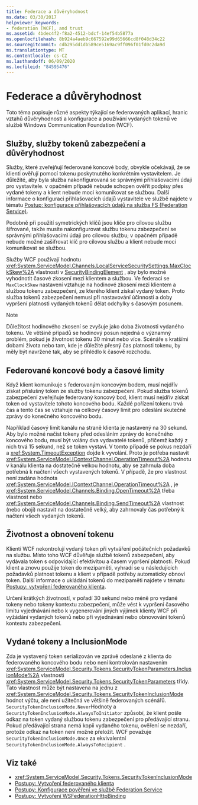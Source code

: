 ```yaml
---
title: Federace a důvěryhodnost
ms.date: 03/30/2017
helpviewer_keywords:
- federation [WCF], and trust
ms.assetid: 4bdec4f2-f8a2-4512-bdcf-14ef54b5877a
ms.openlocfilehash: 8b924a4aeb9c667592e99d65666cd8f048d34c22
ms.sourcegitcommit: cdb295dd1db589ce5169ac9ff096f01fd0c2da9d
ms.translationtype: MT
ms.contentlocale: cs-CZ
ms.lasthandoff: 06/09/2020
ms.locfileid: "84595476"
---
```

# <a name="federation-and-trust"></a>Federace a důvěryhodnost
Toto téma popisuje různé aspekty týkající se federovaných aplikací, hranic vztahů důvěryhodnosti a konfigurace a používání vydaných tokenů ve službě Windows Communication Foundation (WCF).  
  
## <a name="services-security-token-services-and-trust"></a>Služby, služby tokenů zabezpečení a důvěryhodnost  
 Služby, které zveřejňují federované koncové body, obvykle očekávají, že se klienti ověřují pomocí tokenu poskytnutého konkrétním vystavitelem. Je důležité, aby byla služba nakonfigurovaná se správnými přihlašovacími údaji pro vystavitele. v opačném případě nebude schopen ověřit podpisy přes vydané tokeny a klient nebude moci komunikovat se službou. Další informace o konfiguraci přihlašovacích údajů vystavitele ve službě najdete v tématu [Postup: konfigurace přihlašovacích údajů na služba FS (Federation Service)](how-to-configure-credentials-on-a-federation-service.md).  
  
 Podobně při použití symetrických klíčů jsou klíče pro cílovou službu šifrované, takže musíte nakonfigurovat službu tokenu zabezpečení se správnými přihlašovacími údaji pro cílovou službu; v opačném případě nebude možné zašifrovat klíč pro cílovou službu a klient nebude moci komunikovat se službou.  
  
 Služby WCF používají hodnotu <xref:System.ServiceModel.Channels.LocalServiceSecuritySettings.MaxClockSkew%2A> vlastnosti v [SecurityBindingElement](../diagnostics/wmi/securitybindingelement.md) , aby bylo možné vyhodnotit časové zkosení mezi klientem a službou. Ve federaci se `MaxClockSkew` nastavení vztahuje na hodinové zkosení mezi klientem a službou tokenu zabezpečení, ze kterého klient získal vydaný token. Proto služba tokenů zabezpečení nemusí při nastavování účinnosti a doby vypršení platnosti vydaných tokenů dělat odchylky s časovým posunem.  
  
> [!NOTE]
> Důležitost hodinového zkosení se zvyšuje jako doba životnosti vydaného tokenu. Ve většině případů se hodinový posun nejedná o významný problém, pokud je životnost tokenu 30 minut nebo více. Scénáře s kratšími dobami života nebo tam, kde je důležité přesný čas platnosti tokenu, by měly být navržené tak, aby se přihlédlo k časově rozchodu.  
  
## <a name="federated-endpoints-and-time-outs"></a>Federované koncové body a časové limity  
 Když klient komunikuje s federovaným koncovým bodem, musí nejdřív získat příslušný token ze služby tokenu zabezpečení. Pokud služba tokenů zabezpečení zveřejňuje federovaný koncový bod, klient musí nejdřív získat token od vystavitele tohoto koncového bodu. Každé pořízení tokenu trvá čas a tento čas se vztahuje na celkový časový limit pro odeslání skutečné zprávy do konečného koncového bodu.  
  
 Například časový limit kanálu na straně klienta je nastavený na 30 sekund. Aby bylo možné načíst tokeny před odesláním zprávy do konečného koncového bodu, musí být volány dva vydavatelé tokenů, přičemž každý z nich trvá 15 sekund, než se token vystaví. V tomto případě se pokus nezdaří a <xref:System.TimeoutException> dojde k vyvolání. Proto je potřeba nastavit <xref:System.ServiceModel.IContextChannel.OperationTimeout%2A> hodnotu v kanálu klienta na dostatečně velkou hodnotu, aby se zahrnula doba potřebná k načtení všech vystavených tokenů. V případě, že pro vlastnost není zadána hodnota <xref:System.ServiceModel.IContextChannel.OperationTimeout%2A> , je <xref:System.ServiceModel.Channels.Binding.OpenTimeout%2A> třeba vlastnost nebo <xref:System.ServiceModel.Channels.Binding.SendTimeout%2A> vlastnost (nebo obojí) nastavit na dostatečně velký, aby zahrnovaly čas potřebný k načtení všech vydaných tokenů.  
  
## <a name="token-lifetime-and-renewal"></a>Životnost a obnovení tokenu  
 Klienti WCF nekontrolují vydaný token při vytváření počátečních požadavků na službu.  Místo toho WCF důvěřuje službě tokenů zabezpečení, aby vydávala token s odpovídající efektivitou a časem vypršení platnosti. Pokud klient a znovu použije token do mezipaměti, vyhradí se u následujících požadavků platnost tokenu a klient v případě potřeby automaticky obnoví token. Další informace o ukládání tokenů do mezipaměti najdete v tématu [Postupy: vytvoření federovaného klienta](how-to-create-a-federated-client.md).  
  
 Určení krátkých životností, v pořadí 30 sekund nebo méně pro vydané tokeny nebo tokeny kontextu zabezpečení, může vést k vypršení časového limitu vyjednávání nebo k vygenerování jiných výjimek klienty WCF při vyžádání vydaných tokenů nebo při vyjednávání nebo obnovování tokenů kontextu zabezpečení.  
  
## <a name="issued-tokens-and-inclusionmode"></a>Vydané tokeny a InclusionMode  
 Zda je vystavený token serializován ve zprávě odeslané z klienta do federovaného koncového bodu nebo není kontrolován nastavením <xref:System.ServiceModel.Security.Tokens.SecurityTokenParameters.InclusionMode%2A> vlastnosti <xref:System.ServiceModel.Security.Tokens.SecurityTokenParameters> třídy. Tato vlastnost může být nastavena na jednu z <xref:System.ServiceModel.Security.Tokens.SecurityTokenInclusionMode> hodnot výčtu, ale není užitečná ve většině federovaných scénářů. `SecurityTokenInclusionMode.Never`Hodnoty a `SecurityTokenInclusionMode.AlwaysToInitiator` způsobí, že klient pošle odkaz na token vydaný službou tokenu zabezpečení pro předávající stranu. Pokud předávající strana nemá kopii vydaného tokenu, ověření se nezdaří, protože odkaz na token není možné přeložit. WCF považuje `SecurityTokenInclusionMode.Once` za ekvivalentní `SecurityTokenInclusionMode.AlwaysToRecipient` .  
  
## <a name="see-also"></a>Viz také

- <xref:System.ServiceModel.Security.Tokens.SecurityTokenInclusionMode>
- [Postupy: Vytvoření federovaného klienta](how-to-create-a-federated-client.md)
- [Postupy: Konfigurace pověření ve službě Federation Service](how-to-configure-credentials-on-a-federation-service.md)
- [Postupy: Vytvoření WSFederationHttpBinding](how-to-create-a-wsfederationhttpbinding.md)

